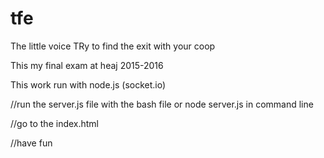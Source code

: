 # tfe
The little voice
TRy to find the exit with your coop

This my final exam at heaj 2015-2016

This work run with node.js (socket.io)

//run the server.js file
with the bash file or node server.js in command line

//go to the index.html

//have fun
